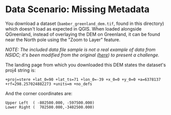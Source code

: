 # Data Scenario: Missing Metadata

You download a dataset (`bamber_greenland_dem.tif`, found in this directory) which
doesn't load as expected in QGIS. When loaded alongside QGreenland, instead of
overlaying the DEM on Greenland, it can be found near the North pole using the "Zoom to
Layer" feature.

_NOTE: The included data file sample is not a real example of data from NSIDC; it's been
modified from the original ([here](https://nsidc.org/data/nsidc-0092/versions/1)) to
present a challenge._

The landing page from which you downloaded this DEM states the dataset's proj4 string
is:

```text
+proj=stere +lat_0=90 +lat_ts=71 +lon_0=-39 +x_0=0 +y_0=0 +a=6378137 +rf=298.257024882273 +units=m +no_defs
```

And the corner coordinates are:

```text
Upper Left  ( -802500.000, -597500.000)
Lower Right (  702500.000,-3402500.000)
```
